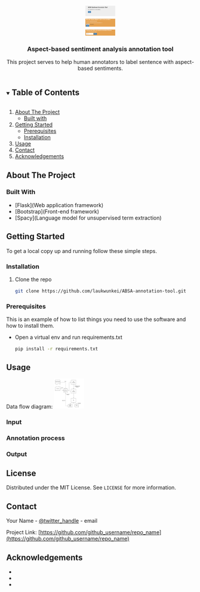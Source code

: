 
<!-- PROJECT LOGO -->
<br />
<p align="center">
  <a href="https://github.com/laukwunkei/ABSA-annotation-tool">
    <img src="static/homepage.png" alt="Logo" width="80" height="80">
  </a>

  <h3 align="center">Aspect-based sentiment analysis annotation tool</h3>

  <p align="center">
    This project serves to help human annotators to label sentence with aspect-based sentiments.
  </p>
</p>


<!-- TABLE OF CONTENTS -->
<details open="open">
  <summary><h2 style="display: inline-block">Table of Contents</h2></summary>
  <ol>
    <li>
      <a href="#about-the-project">About The Project</a>
      <ul>
        <li><a href="#builtwith">Built with</a></li>
      </ul>
    </li>
    <li>
      <a href="#getting-started">Getting Started</a>
      <ul>
        <li><a href="#prerequisites">Prerequisites</a></li>
        <li><a href="#installation">Installation</a></li>
      </ul>
    </li>
    <li><a href="#usage">Usage</a></li>
    <li><a href="#contact">Contact</a></li>
    <li><a href="#acknowledgements">Acknowledgements</a></li>
  </ol>
</details>



<!-- ABOUT THE PROJECT -->
## About The Project

### Built With

* [Flask](Web application framework)
* [Bootstrap](Front-end framework)
* [Spacy](Language model for unsupervised term extraction)


<!-- GETTING STARTED -->
## Getting Started

To get a local copy up and running follow these simple steps.

### Installation

1. Clone the repo
   ```sh
   git clone https://github.com/laukwunkei/ABSA-annotation-tool.git
   ```
   
### Prerequisites

This is an example of how to list things you need to use the software and how to install them.
* Open a virtual env and run requirements.txt
  ```sh
  pip install -r requirements.txt
  ```


<!-- USAGE EXAMPLES -->
## Usage

Data flow diagram:
<a href="https://github.com/laukwunkei/ABSA-annotation-tool">
    <img src="static/annotation.png" alt="Logo" width="80" height="80">
  </a>

### Input



### Annotation process 



### Output



<!-- LICENSE -->
## License

Distributed under the MIT License. See `LICENSE` for more information.



<!-- CONTACT -->
## Contact

Your Name - [@twitter_handle](https://twitter.com/twitter_handle) - email

Project Link: [https://github.com/github_username/repo_name](https://github.com/github_username/repo_name)



<!-- ACKNOWLEDGEMENTS -->
## Acknowledgements

* []()
* []()
* []()





<!-- MARKDOWN LINKS & IMAGES -->
<!-- https://www.markdownguide.org/basic-syntax/#reference-style-links -->
[contributors-shield]: https://img.shields.io/github/contributors/github_username/repo.svg?style=for-the-badge
[contributors-url]: https://github.com/github_username/repo/graphs/contributors
[forks-shield]: https://img.shields.io/github/forks/github_username/repo.svg?style=for-the-badge
[forks-url]: https://github.com/github_username/repo/network/members
[stars-shield]: https://img.shields.io/github/stars/github_username/repo.svg?style=for-the-badge
[stars-url]: https://github.com/github_username/repo/stargazers
[issues-shield]: https://img.shields.io/github/issues/github_username/repo.svg?style=for-the-badge
[issues-url]: https://github.com/github_username/repo/issues
[license-shield]: https://img.shields.io/github/license/github_username/repo.svg?style=for-the-badge
[license-url]: https://github.com/github_username/repo/blob/master/LICENSE.txt
[linkedin-shield]: https://img.shields.io/badge/-LinkedIn-black.svg?style=for-the-badge&logo=linkedin&colorB=555
[linkedin-url]: https://linkedin.com/in/github_username
